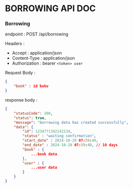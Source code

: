 # BORROWING API DOC

### Borrowing

endpoint : POST /api/borrowing

Headers :

-   Accept : application/json
-   Content-Type : application/json
-   Authorization : bearer `<token> user`

Request Body :

```json
{
    "book" : id buku
}
```

response body :

```json
{
    "statusCode": 200,
    "status": true,
    "message": "borrowing data has created successfully",
    "data": {
        "id": 1234771342142134,
        "status" : "waiting confirmation",
        "start_date" : 2024-10-29 07:59:40,
        "end_date" : 2024-10-29 07:59:40, // 10 days
        "book" : {
            ...book data
        },
        "user" : {
            ...user data
        }
    }
}
```
